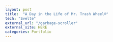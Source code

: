 ```yaml
---
layout: post
title:  "A Day in the Life of Mr. Trash Wheel®"
tech: "Svelte"
external_url: "/garbage-scroller"
external_site: HERE
categories: Portfolio
---
```

